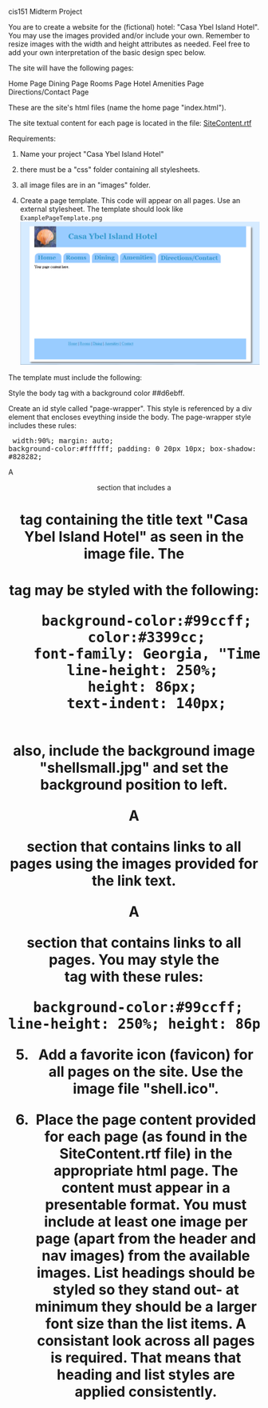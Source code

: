 cis151 Midterm Project

You are to create a website for the (fictional) hotel: "Casa Ybel Island Hotel".
You may use the images provided and/or include your own. Remember to resize images 
with the width and height attributes as needed.
Feel free to add your own interpretation of the basic design spec below.

The site will have the following pages:

Home Page 
Dining Page
Rooms Page
Hotel Amenities Page
Directions/Contact Page

These are the site's html files (name the home page "index.html").

The site textual content for each page is located in the file: [SiteContent.rtf](SiteContent.rtf) 

Requirements:

1) Name your project "Casa Ybel Island Hotel"

2) there must be a "css" folder containing all stylesheets.

3) all image files are in an "images" folder.

4) Create a page template. This code will appear on all pages. Use an external stylesheet.
   The template should look like `ExamplePageTemplate.png`
![Example Page Template](images/ExamplePageTemplate.png)

  The template must include the following:

  Style the body tag with a background color ##d6ebff.

  Create an id style called "page-wrapper". This style is referenced by a div element that encloses eveything inside the body.
  The page-wrapper style includes these rules:
    <pre>
   width:90%;
   margin: auto;
   background-color:#ffffff;
   padding: 0 20px 10px;
   box-shadow: 5px 5px 5px #828282;
    </pre>

  A <header> section that includes a <h1> tag containing the title text "Casa Ybel Island Hotel" as seen in the image file.
  The <h1> tag may be styled with the following:
   <pre>
   background-color:#99ccff;
   color:#3399cc;
   font-family: Georgia, "Times New Roman", serif;
   line-height: 250%; 
   height: 86px; 
   text-indent: 140px;
    </pre>

   also, include the background image "shellsmall.jpg" and set the background position to left.


  A <nav> section that contains links to all pages using the images provided for the link text.


  A <footer> section that contains links to all pages. You may style the <footer> tag with these rules:
    <pre>
     background-color:#99ccff;
	 line-height: 250%; 
	 height: 86px; 
	 text-indent: 140px;
    </pre>




5) Add a favorite icon (favicon) for all pages on the site. Use the image file "shell.ico".

6) Place the page content provided for each page (as found in the SiteContent.rtf file) in the appropriate html page. 
   The content must appear in a presentable format.
   You must include at least one image per page (apart from the header and nav images) from the available images. 
   List headings should be styled so they stand out- at minimum they should be a larger font size than the list items. 
   A consistant look across all pages is required. That means that heading and list styles are applied consistently.
   







